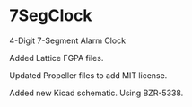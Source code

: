 7SegClock
=========

4-Digit 7-Segment Alarm Clock

Added Lattice FGPA files.

Updated Propeller files to add MIT license.

Added new Kicad schematic.
Using BZR-5338.


